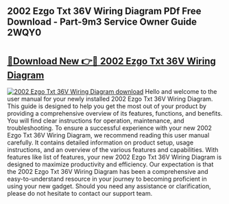 ## 2002 Ezgo Txt 36V Wiring Diagram PDf Free Download - Part-9m3 Service Owner Guide 2WQY0

# <h2><a href="http://dfmweo6.blite.top/?on=2002+Ezgo+Txt+36V+Wiring+Diagram">🔗Download New 👉🔴 2002 Ezgo Txt 36V Wiring Diagram</a></h2>

[![2002 Ezgo Txt 36V Wiring Diagram download](https://i.imgur.com/lujVjoI.png)](http://dfmweo6.blite.top/?on=2002+Ezgo+Txt+36V+Wiring+Diagram)
Hello and welcome to the user manual for your newly installed 2002 Ezgo Txt 36V Wiring Diagram. This guide is designed to help you get the most out of your product by providing a comprehensive overview of its features, functions, and benefits. You will find clear instructions for operation, maintenance, and troubleshooting. To ensure a successful experience with your new 2002 Ezgo Txt 36V Wiring Diagram, we recommend reading this user manual carefully. It contains detailed information on product setup, usage instructions, and an overview of the various features and capabilities. With features like list of features, your new 2002 Ezgo Txt 36V Wiring Diagram is designed to maximize productivity and efficiency. Our expectation is that the 2002 Ezgo Txt 36V Wiring Diagram has been a comprehensive and easy-to-understand resource in your journey to becoming proficient in using your new gadget. Should you need any assistance or clarification, please do not hesitate to contact our support team.
